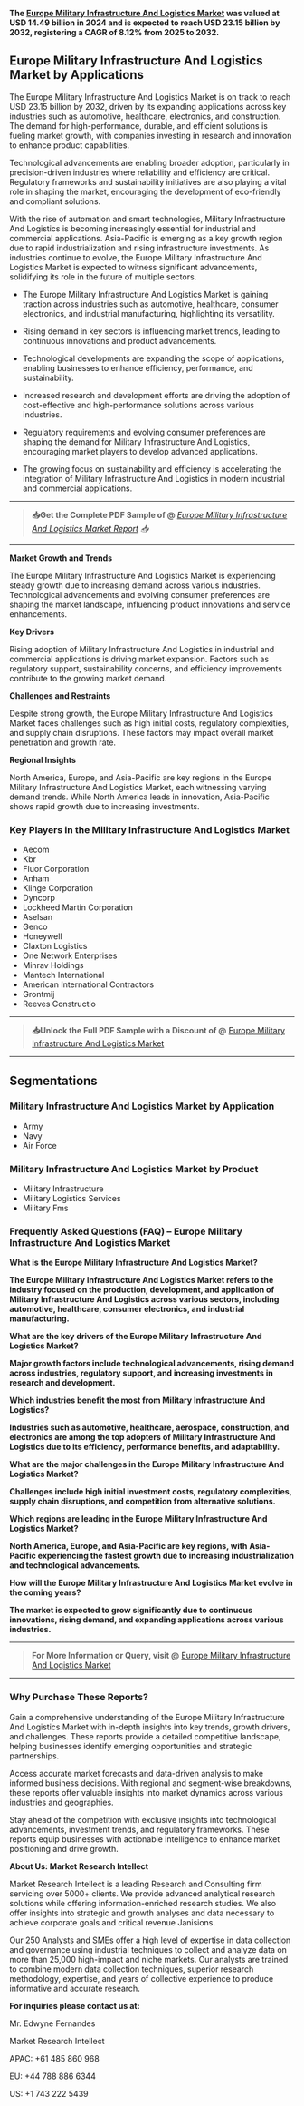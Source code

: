 <p><strong>The <a href="https://www.marketresearchintellect.com/download-sample/?rid=200313&amp;utm_source=Pulse-April-Europe&amp;utm_medium=852">Europe Military Infrastructure And Logistics Market</a> was valued at USD 14.49 billion in 2024 and is expected to reach USD 23.15 billion by 2032, registering a CAGR of 8.12% from 2025 to 2032.</strong></p><h2>Europe Military Infrastructure And Logistics Market by Applications&nbsp;</h2><p><p>The Europe Military Infrastructure And Logistics Market is on track to reach USD 23.15 billion by 2032, driven by its expanding applications across key industries such as automotive, healthcare, electronics, and construction. The demand for high-performance, durable, and efficient solutions is fueling market growth, with companies investing in research and innovation to enhance product capabilities.</p><p>Technological advancements are enabling broader adoption, particularly in precision-driven industries where reliability and efficiency are critical. Regulatory frameworks and sustainability initiatives are also playing a vital role in shaping the market, encouraging the development of eco-friendly and compliant solutions.</p><p>With the rise of automation and smart technologies, Military Infrastructure And Logistics is becoming increasingly essential for industrial and commercial applications. Asia-Pacific is emerging as a key growth region due to rapid industrialization and rising infrastructure investments. As industries continue to evolve, the Europe Military Infrastructure And Logistics Market is expected to witness significant advancements, solidifying its role in the future of multiple sectors.</p></p><ul><li><p>The Europe Military Infrastructure And Logistics Market is gaining traction across industries such as automotive, healthcare, consumer electronics, and industrial manufacturing, highlighting its versatility.</p></li><li><p>Rising demand in key sectors is influencing market trends, leading to continuous innovations and product advancements.</p></li><li><p>Technological developments are expanding the scope of applications, enabling businesses to enhance efficiency, performance, and sustainability.</p></li><li><p>Increased research and development efforts are driving the adoption of cost-effective and high-performance solutions across various industries.</p></li><li><p>Regulatory requirements and evolving consumer preferences are shaping the demand for Military Infrastructure And Logistics, encouraging market players to develop advanced applications.</p></li><li><p>The growing focus on sustainability and efficiency is accelerating the integration of Military Infrastructure And Logistics in modern industrial and commercial applications.</p></li></ul><hr /><blockquote><p><strong><span class="font-[700]">📥Get the Complete PDF Sample of @ </span></strong><em><span class="font-[700]"><a href="https://www.marketresearchintellect.com/download-sample/?rid=200313&amp;utm_source=Pulse-April-Europe&amp;utm_medium=852" target="_blank" data-tracking-control-name="article-ssr-frontend-pulse_little-text-block" data-tracking-will-navigate="" data-test-link="">Europe Military Infrastructure And Logistics Market Report</a>&nbsp;📥</span></em></p></blockquote><hr /><p class="" data-start="77" data-end="360"><strong data-start="77" data-end="105">Market Growth and Trends</strong></p><p class="" data-start="77" data-end="360">The Europe Military Infrastructure And Logistics Market is experiencing steady growth due to increasing demand across various industries. Technological advancements and evolving consumer preferences are shaping the market landscape, influencing product innovations and service enhancements.</p><p class="" data-start="362" data-end="606"><strong data-start="362" data-end="377">Key Drivers</strong></p><p class="" data-start="362" data-end="606">Rising adoption of Military Infrastructure And Logistics in industrial and commercial applications is driving market expansion. Factors such as regulatory support, sustainability concerns, and efficiency improvements contribute to the growing market demand.</p><p class="" data-start="608" data-end="849"><strong data-start="608" data-end="637">Challenges and Restraints</strong></p><p class="" data-start="608" data-end="849">Despite strong growth, the Europe Military Infrastructure And Logistics Market faces challenges such as high initial costs, regulatory complexities, and supply chain disruptions. These factors may impact overall market penetration and growth rate.</p><p class="" data-start="851" data-end="1095"><strong data-start="851" data-end="872">Regional Insights</strong></p><p class="" data-start="851" data-end="1095">North America, Europe, and Asia-Pacific are key regions in the Europe Military Infrastructure And Logistics Market, each witnessing varying demand trends. While North America leads in innovation, Asia-Pacific shows rapid growth due to increasing investments.</p><p><h3>Key Players in the Military Infrastructure And Logistics Market </h3><ul><li>Aecom</li><li>Kbr</li><li>Fluor Corporation</li><li>Anham</li><li>Klinge Corporation</li><li>Dyncorp</li><li>Lockheed Martin Corporation</li><li>Aselsan</li><li>Genco</li><li>Honeywell</li><li>Claxton Logistics</li><li>One Network Enterprises</li><li>Minrav Holdings</li><li>Mantech International</li><li>American International Contractors</li><li>Grontmij</li><li>Reeves Constructio</li></ul></p><hr /><blockquote><p><strong>📥Unlock the Full PDF Sample with a Discount of @</strong> <a href="https://www.marketresearchintellect.com/ask-for-discount/?rid=200313&amp;utm_source=Pulse-April-Europe&amp;utm_medium=852">Europe Military Infrastructure And Logistics Market</a></p></blockquote><hr /><p><h2>Segmentations</h2><h3>Military Infrastructure And Logistics Market by Application</h3><ul><li>Army</li><li>Navy</li><li>Air Force</li></ul><h3>Military Infrastructure And Logistics Market by Product</h3><ul><li>Military Infrastructure</li><li>Military Logistics Services</li><li>Military Fms</li></ul></p><h3><strong>Frequently Asked Questions (FAQ) &ndash; Europe Military Infrastructure And Logistics Market</strong></h3><p><strong>What is the Europe Military Infrastructure And Logistics Market?</strong></p><p><strong>The Europe Military Infrastructure And Logistics Market refers to the industry focused on the production, development, and application of Military Infrastructure And Logistics across various sectors, including automotive, healthcare, consumer electronics, and industrial manufacturing.</strong></p><p><strong>What are the key drivers of the Europe Military Infrastructure And Logistics Market?</strong></p><p><strong>Major growth factors include technological advancements, rising demand across industries, regulatory support, and increasing investments in research and development.</strong></p><p><strong>Which industries benefit the most from Military Infrastructure And Logistics?</strong></p><p><strong>Industries such as automotive, healthcare, aerospace, construction, and electronics are among the top adopters of Military Infrastructure And Logistics due to its efficiency, performance benefits, and adaptability.</strong></p><p><strong>What are the major challenges in the Europe Military Infrastructure And Logistics Market?</strong></p><p><strong>Challenges include high initial investment costs, regulatory complexities, supply chain disruptions, and competition from alternative solutions.</strong></p><p><strong>Which regions are leading in the Europe Military Infrastructure And Logistics Market?</strong></p><p><strong>North America, Europe, and Asia-Pacific are key regions, with Asia-Pacific experiencing the fastest growth due to increasing industrialization and technological advancements.</strong></p><p><strong>How will the Europe Military Infrastructure And Logistics Market evolve in the coming years?</strong></p><p><strong>The market is expected to grow significantly due to continuous innovations, rising demand, and expanding applications across various industries.</strong></p><hr /><blockquote><p><span class="font-[700]"><strong>For More Information or Query, visit&nbsp;@</strong>&nbsp;</span><span class="font-[700]"><a href="https://www.marketresearchintellect.com/product/global-military-infrastructure-and-logistics-market-size-and-forecast/?utm_source=Linkedin&utm_medium=852" target="_blank" data-tracking-control-name="article-ssr-frontend-pulse_little-text-block" data-tracking-will-navigate="" data-test-link="">Europe Military Infrastructure And Logistics Market</a></span></p></blockquote><hr /><h3><strong data-start="0" data-end="31">Why Purchase These Reports?</strong></h3><p class="" data-start="35" data-end="297">Gain a comprehensive understanding of the Europe Military Infrastructure And Logistics Market with in-depth insights into key trends, growth drivers, and challenges. These reports provide a detailed competitive landscape, helping businesses identify emerging opportunities and strategic partnerships.</p><p class="" data-start="299" data-end="540">Access accurate market forecasts and data-driven analysis to make informed business decisions. With regional and segment-wise breakdowns, these reports offer valuable insights into market dynamics across various industries and geographies.</p><p class="" data-start="542" data-end="784">Stay ahead of the competition with exclusive insights into technological advancements, investment trends, and regulatory frameworks. These reports equip businesses with actionable intelligence to enhance market positioning and drive growth.</p><p><strong><span class="font-[700]">About Us: Market Research Intellect</span></strong></p><p><span class="">Market Research Intellect is a leading Research and Consulting firm servicing over 5000+ clients. We provide advanced analytical research solutions while offering information-enriched research studies.&nbsp;</span>We also offer insights into strategic and growth analyses and data necessary to achieve corporate goals and critical revenue Janisions.</p><p><span class="">Our 250 Analysts and SMEs offer a high level of expertise in data collection and governance using industrial techniques to collect and analyze data on more than 25,000 high-impact and niche markets. Our analysts are trained to combine modern data collection techniques, superior research methodology, expertise, and years of collective experience to produce informative and accurate research.</span></p><p><strong>For inquiries please contact us at:</strong></p><p>Mr. Edwyne Fernandes</p><p>Market Research Intellect</p><p>APAC: +61 485 860 968</p><p>EU: +44 788 886 6344</p><p>US: +1 743 222 5439</p>